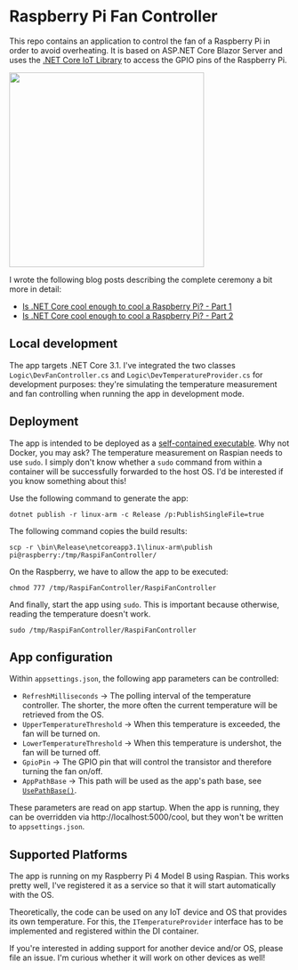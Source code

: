 # Raspberry Pi Fan Controller

This repo contains an application to control the fan of a Raspberry Pi in order to avoid overheating. It is based on ASP.NET Core Blazor Server and uses the [.NET Core IoT Library](https://github.com/dotnet/iot) to access the GPIO pins of the Raspberry Pi.

<img src="https://mu88.github.io/public/post_assets/200424_Raspi_Fan_Controller/Image1.jpg" width="350" />

I wrote the following blog posts describing the complete ceremony a bit more in detail:

* [Is .NET Core cool enough to cool a Raspberry Pi? - Part 1](https://mu88.github.io/2020/04/24/Raspi-Fan-Controller_p1)
* [Is .NET Core cool enough to cool a Raspberry Pi? - Part 2](https://mu88.github.io/2020/04/24/Raspi-Fan-Controller_p1)


## Local development

The app targets .NET Core 3.1. I've integrated the two classes `Logic\DevFanController.cs` and `Logic\DevTemperatureProvider.cs` for development purposes: they're simulating the temperature measurement and fan controlling when running the app in development mode.


## Deployment

The app is intended to be deployed as a [self-contained executable](https://docs.microsoft.com/en-us/dotnet/core/deploying/#publish-self-contained). Why not Docker, you may ask? The temperature measurement on Raspian needs to use `sudo`. I simply don't know whether a `sudo` command from within a container will be successfully forwarded to the host OS. I'd be interested if you know something about this!

Use the following command to generate the app:
```
dotnet publish -r linux-arm -c Release /p:PublishSingleFile=true
```

The following command copies the build results:
```
scp -r \bin\Release\netcoreapp3.1\linux-arm\publish pi@raspberry:/tmp/RaspiFanController/
```

On the Raspberry, we have to allow the app to be executed:
```
chmod 777 /tmp/RaspiFanController/RaspiFanController
```

And finally, start the app using `sudo`. This is important because otherwise, reading the temperature doesn't work.
```
sudo /tmp/RaspiFanController/RaspiFanController
```


## App configuration

Within `appsettings.json`, the following app parameters can be controlled:

* `RefreshMilliseconds` → The polling interval of the temperature controller. The shorter, the more often the current temperature will be retrieved from the OS.
* `UpperTemperatureThreshold` → When this temperature is exceeded, the fan will be turned on.
* `LowerTemperatureThreshold` → When this temperature is undershot, the fan will be turned off.
* `GpioPin` → The GPIO pin that will control the transistor and therefore turning the fan on/off.
* `AppPathBase` → This path will be used as the app's path base, see [`UsePathBase()`](https://docs.microsoft.com/en-us/dotnet/api/microsoft.aspnetcore.builder.usepathbaseextensions.usepathbase?f1url=https%3A%2F%2Fmsdn.microsoft.com%2Fquery%2Fdev16.query%3FappId%3DDev16IDEF1%26l%3DEN-US%26k%3Dk(Microsoft.AspNetCore.Builder.UsePathBaseExtensions.UsePathBase);k(DevLang-csharp)%26rd%3Dtrue%26f%3D255%26MSPPError%3D-2147217396&view=aspnetcore-3.1).

These parameters are read on app startup. When the app is running, they can be overridden via http://localhost:5000/cool, but they won't be written to `appsettings.json`.


## Supported Platforms

The app is running on my Raspberry Pi 4 Model B using Raspian. This works pretty well, I've registered it as a service so that it will start automatically with the OS.

Theoretically, the code can be used on any IoT device and OS that provides its own temperature. For this, the `ITemperatureProvider` interface has to be implemented and registered within the DI container.

If you're interested in adding support for another device and/or OS, please file an issue. I'm curious whether it will work on other devices as well!